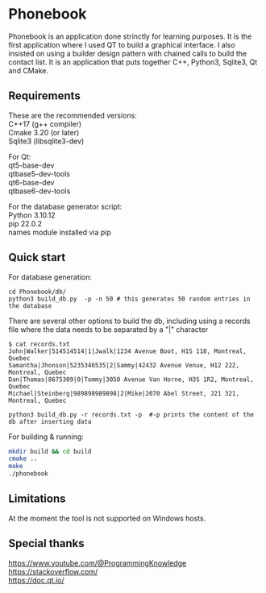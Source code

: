 # Phonebook

Phonebook is an application done strinctly for learning purposes. It is the first application where I used QT to build a graphical interface. I also insisted on using a builder design pattern with chained calls to build the contact list. It is an application that puts together C++, Python3, Sqlite3, Qt and CMake.


## Requirements

These are the recommended versions:<br/>
C++17 (g++ compiler)<br/>
Cmake 3.20 (or later)<br/>
Sqlite3 (libsqlite3-dev) <br/>

For Qt: <br/>
qt5-base-dev<br/>
qtbase5-dev-tools<br/>
qt6-base-dev<br/>
qtbase6-dev-tools<br/>

For the database generator script:<br/>
Python 3.10.12<br/>
pip 22.0.2<br/>
names module installed via pip<br/>

## Quick start

For database generation:<br/>
```
cd Phonebook/db/
python3 build_db.py  -p -n 50 # this generates 50 random entries in the database

```

There are several other options to build the db, including using a records file where the data needs to be separated by a "|" character<br/>

```
$ cat records.txt
John|Walker|514514514|1|Jwalk|1234 Avenue Boot, H1S 118, Montreal, Quebec
Samantha|Jhonson|5235346535|2|Sammy|42432 Avenue Venue, H12 222, Montreal, Quebec
Dan|Thomas|8675309|0|Tommy|3050 Avenue Van Horne, H3S 1R2, Montreal, Quebec
Michael|Steinberg|989898989898|2|Mike|2070 Abel Street, J21 321, Montreal, Quebec

python3 build_db.py -r records.txt -p  #-p prints the content of the db after inserting data

```

For building & running:

```bash
mkdir build && cd build
cmake ..
make
./phonebook
```

## Limitations
At the moment the tool is not supported on Windows hosts.<br/>

## Special thanks

https://www.youtube.com/@ProgrammingKnowledge<br/>
https://stackoverflow.com/<br/>
https://doc.qt.io/<br/>